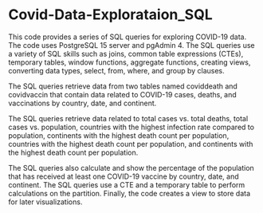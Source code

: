 # Covid-Data-Explorataion_SQL

This code provides a series of SQL queries for exploring COVID-19 data. The code uses PostgreSQL 15 server and pgAdmin 4. The SQL queries use a variety of SQL skills such as joins, common table expressions (CTEs), temporary tables, window functions, aggregate functions, creating views, converting data types, select, from, where, and group by clauses.

The SQL queries retrieve data from two tables named coviddeath and covidvaccin that contain data related to COVID-19 cases, deaths, and vaccinations by country, date, and continent.

The SQL queries retrieve data related to total cases vs. total deaths, total cases vs. population, countries with the highest infection rate compared to population, continents with the highest death count per population, countries with the highest death count per population, and continents with the highest death count per population.

The SQL queries also calculate and show the percentage of the population that has received at least one COVID-19 vaccine by country, date, and continent. The SQL queries use a CTE and a temporary table to perform calculations on the partition. Finally, the code creates a view to store data for later visualizations.
